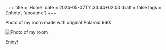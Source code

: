 +++
title = 'Home'
date = 2024-05-07T11:33:44+02:00
draft = false
tags = ['photo', 'aboutme']
+++

Photo of my room made with original Polaroid 660:

![Photo of my room](../../8.webp "Photo of my room")

Enjoy!
